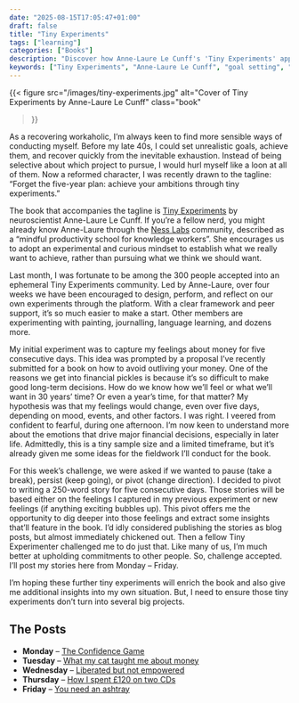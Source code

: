 ```yaml
---
date: "2025-08-15T17:05:47+01:00"
draft: false
title: "Tiny Experiments"
tags: ["learning"]
categories: ["Books"] 
description: "Discover how Anne-Laure Le Cunff's 'Tiny Experiments' approach can help you achieve goals through small, manageable tests rather than overwhelming five-year plans. Learn about experimenting with money emotions and creative writing for personal insights."
keywords: ["Tiny Experiments", "Anne-Laure Le Cunff", "goal setting", "Ness Labs", "productivity", "personal development", "mindful productivity"]
---
```


{{< figure
  src="/images/tiny-experiments.jpg"
  alt="Cover of Tiny Experiments by Anne-Laure Le Cunff"
  class="book"
>}}

As a recovering workaholic, I’m always keen to find more sensible ways of conducting myself. Before my late 40s, I could set unrealistic goals, achieve them, and recover quickly from the inevitable exhaustion. Instead of being selective about which project to pursue, I would hurl myself like a loon at all of them. Now a reformed character, I was recently drawn to the tagline: “Forget the five-year plan: achieve your ambitions through tiny experiments.”

The book that accompanies the tagline is [Tiny Experiments](https://uk.bookshop.org/a/2760/9781800819153) by neuroscientist Anne-Laure Le Cunff. If you’re a fellow nerd, you might already know Anne-Laure through the [Ness Labs](https://nesslabs.com/) community, described as a “mindful productivity school for knowledge workers”. She encourages us to adopt an experimental and curious mindset to establish what we really want to achieve, rather than pursuing what we think we should want.

Last month, I was fortunate to be among the 300 people accepted into an ephemeral Tiny Experiments community. Led by Anne-Laure, over four weeks we have been encouraged to design, perform, and reflect on our own experiments through the platform. With a clear framework and peer support, it’s so much easier to make a start. Other members are experimenting with painting, journalling, language learning, and dozens more.

My initial experiment was to capture my feelings about money for five consecutive days. This idea was prompted by a proposal I’ve recently submitted for a book on how to avoid outliving your money. One of the reasons we get into financial pickles is because it’s so difficult to make good long-term decisions. How do we know how we’ll feel or what we’ll want in 30 years’ time? Or even a year’s time, for that matter? My hypothesis was that my feelings would change, even over five days, depending on mood, events, and other factors. I was right. I veered from confident to fearful, during one afternoon. I’m now keen to understand more about the emotions that drive major financial decisions, especially in later life.  Admittedly, this is a tiny sample size and a limited timeframe, but it’s already given me some ideas for the fieldwork I’ll conduct for the book.

For this week’s challenge, we were asked if we wanted to pause (take a break), persist (keep going), or pivot (change direction). I decided to pivot to writing a 250-word story for five consecutive days. Those stories will be based either on the feelings I captured in my previous experiment or new feelings (if anything exciting bubbles up). This pivot offers me the opportunity to dig deeper into those feelings and extract some insights that’ll feature in the book. I’d idly considered publishing the stories as blog posts, but almost immediately chickened out. Then a fellow Tiny Experimenter challenged me to do just that. Like many of us, I’m much better at upholding commitments to other people. So, challenge accepted. I’ll post my stories here from Monday – Friday.

I’m hoping these further tiny experiments will enrich the book and also give me additional insights into my own situation. But, I need to ensure those tiny experiments don’t turn into several big projects.

## The Posts

- **Monday** – [The Confidence Game](/posts/the-confidence-game)
- **Tuesday** – [What my cat taught me about money](/posts/what-my-cat-taught-me-about-money)
- **Wednesday** – [Liberated but not empowered](/posts/liberated-but-not-empowered/)
- **Thursday** – [How I spent £120 on two CDs](/posts/how-i-spent-120-on-two-cds)
- **Friday** – [You need an ashtray](/posts/you-need-an-ashtray/)